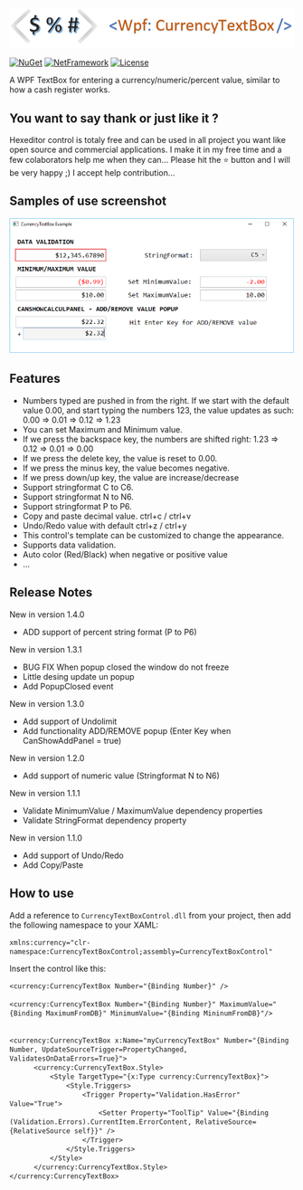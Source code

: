 ![example](Logo.png?raw=true)

[![NuGet](https://img.shields.io/badge/Nuget-1.4.3-brightgreen.svg)](https://www.nuget.org/packages/CurrencyTextBox/)
[![NetFramework](https://img.shields.io/badge/.Net%20Framework-4.5-green.svg)](https://www.microsoft.com/net/download/windows)
[![License](https://img.shields.io/badge/License-MIT-blue.svg)](https://github.com/abbaye/wpf-currency-textbox/blob/ExpendedFunctionality/LICENSE)

A WPF TextBox for entering a currency/numeric/percent value, similar to how a cash register works.

## You want to say thank or just like it ?

Hexeditor control is totaly free and can be used in all project you want like open source and commercial applications. I make it in my free time and a few colaborators help me when they can... Please hit the ⭐️ button and I will be very happy ;) I accept help contribution...

## Samples of use screenshot
![example](CurrencyTextBoxSample.png?raw=true)

## Features
- Numbers typed are pushed in from the right. If we start with the default value 0.00, and start typing the numbers 123, the value updates as such: 0.00 => 0.01 => 0.12 => 1.23
- You can set Maximum and Minimum value.
- If we press the backspace key, the numbers are shifted right: 1.23 => 0.12 => 0.01 => 0.00
- If we press the delete key, the value is reset to 0.00.
- If we press the minus key, the value becomes negative.
- If we press down/up key, the value are increase/decrease
- Support stringformat C to C6.
- Support stringformat N to N6.
- Support stringformat P to P6.
- Copy and paste decimal value. ctrl+c / ctrl+v
- Undo/Redo value with default ctrl+z / ctrl+y
- This control's template can be customized to change the appearance.
- Supports data validation.
- Auto color (Red/Black) when negative or positive value 
- ...

## Release Notes
New in version 1.4.0
- ADD support of percent string format (P to P6)

New in version 1.3.1
- BUG FIX When popup closed the window do not freeze
- Little desing update un popup
- Add PopupClosed event

New in version 1.3.0 
- Add support of Undolimit
- Add functionality ADD/REMOVE popup (Enter Key when CanShowAddPanel = true) 

New in version 1.2.0 
- Add support of numeric value (Stringformat N to N6) 

New in version 1.1.1 
- Validate MinimumValue / MaximumValue dependency properties 
- Validate StringFormat dependency property 

New in version 1.1.0 
- Add support of Undo/Redo 
- Add Copy/Paste

## How to use
Add a reference to `CurrencyTextBoxControl.dll` from your project, then add the following namespace to your XAML:

```xaml
xmlns:currency="clr-namespace:CurrencyTextBoxControl;assembly=CurrencyTextBoxControl"
```

Insert the control like this:

```xaml
<currency:CurrencyTextBox Number="{Binding Number}" />

<currency:CurrencyTextBox Number="{Binding Number}" MaximumValue="{Binding MaximumFromDB}" MinimumValue="{Binding MininumFromDB}"/>


<currency:CurrencyTextBox x:Name="myCurrencyTextBox" Number="{Binding Number, UpdateSourceTrigger=PropertyChanged, ValidatesOnDataErrors=True}">
      <currency:CurrencyTextBox.Style>
          <Style TargetType="{x:Type currency:CurrencyTextBox}">
              <Style.Triggers>
                  <Trigger Property="Validation.HasError" Value="True">
                      <Setter Property="ToolTip" Value="{Binding (Validation.Errors).CurrentItem.ErrorContent, RelativeSource={RelativeSource self}}" />
                  </Trigger>
              </Style.Triggers>
          </Style>
      </currency:CurrencyTextBox.Style>
</currency:CurrencyTextBox>
```
